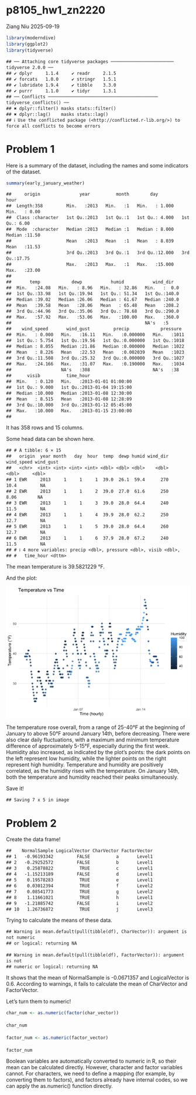 p8105_hw1_zn2220
================
Ziang Niu
2025-09-19

``` r
library(moderndive)
library(ggplot2)
library(tidyverse)
```

    ## ── Attaching core tidyverse packages ──────────────────────── tidyverse 2.0.0 ──
    ## ✔ dplyr     1.1.4     ✔ readr     2.1.5
    ## ✔ forcats   1.0.0     ✔ stringr   1.5.1
    ## ✔ lubridate 1.9.4     ✔ tibble    3.3.0
    ## ✔ purrr     1.1.0     ✔ tidyr     1.3.1
    ## ── Conflicts ────────────────────────────────────────── tidyverse_conflicts() ──
    ## ✖ dplyr::filter() masks stats::filter()
    ## ✖ dplyr::lag()    masks stats::lag()
    ## ℹ Use the conflicted package (<http://conflicted.r-lib.org/>) to force all conflicts to become errors

# Problem 1

Here is a summary of the dataset, including the names and some
indicators of the dataset.

``` r
summary(early_january_weather)
```

    ##     origin               year          month        day              hour      
    ##  Length:358         Min.   :2013   Min.   :1   Min.   : 1.000   Min.   : 0.00  
    ##  Class :character   1st Qu.:2013   1st Qu.:1   1st Qu.: 4.000   1st Qu.: 6.00  
    ##  Mode  :character   Median :2013   Median :1   Median : 8.000   Median :11.50  
    ##                     Mean   :2013   Mean   :1   Mean   : 8.039   Mean   :11.53  
    ##                     3rd Qu.:2013   3rd Qu.:1   3rd Qu.:12.000   3rd Qu.:17.75  
    ##                     Max.   :2013   Max.   :1   Max.   :15.000   Max.   :23.00  
    ##                                                                                
    ##       temp            dewp           humid           wind_dir    
    ##  Min.   :24.08   Min.   : 8.96   Min.   : 32.86   Min.   :  0.0  
    ##  1st Qu.:33.98   1st Qu.:19.94   1st Qu.: 51.34   1st Qu.:140.0  
    ##  Median :39.02   Median :26.06   Median : 61.67   Median :240.0  
    ##  Mean   :39.58   Mean   :28.06   Mean   : 65.48   Mean   :208.2  
    ##  3rd Qu.:44.96   3rd Qu.:35.06   3rd Qu.: 78.68   3rd Qu.:290.0  
    ##  Max.   :57.92   Max.   :53.06   Max.   :100.00   Max.   :360.0  
    ##                                                   NA's   :5      
    ##    wind_speed       wind_gust         precip            pressure   
    ##  Min.   : 0.000   Min.   :16.11   Min.   :0.000000   Min.   :1011  
    ##  1st Qu.: 5.754   1st Qu.:19.56   1st Qu.:0.000000   1st Qu.:1018  
    ##  Median : 8.055   Median :21.86   Median :0.000000   Median :1022  
    ##  Mean   : 8.226   Mean   :22.53   Mean   :0.002039   Mean   :1023  
    ##  3rd Qu.:11.508   3rd Qu.:25.32   3rd Qu.:0.000000   3rd Qu.:1027  
    ##  Max.   :24.166   Max.   :31.07   Max.   :0.190000   Max.   :1034  
    ##                   NA's   :308                        NA's   :38    
    ##      visib          time_hour                  
    ##  Min.   : 0.120   Min.   :2013-01-01 01:00:00  
    ##  1st Qu.: 9.000   1st Qu.:2013-01-04 19:15:00  
    ##  Median :10.000   Median :2013-01-08 12:30:00  
    ##  Mean   : 8.515   Mean   :2013-01-08 12:28:09  
    ##  3rd Qu.:10.000   3rd Qu.:2013-01-12 05:45:00  
    ##  Max.   :10.000   Max.   :2013-01-15 23:00:00  
    ## 

It has 358 rows and 15 columns.

Some head data can be shown here.

    ## # A tibble: 6 × 15
    ##   origin  year month   day  hour  temp  dewp humid wind_dir wind_speed wind_gust
    ##   <chr>  <int> <int> <int> <int> <dbl> <dbl> <dbl>    <dbl>      <dbl>     <dbl>
    ## 1 EWR     2013     1     1     1  39.0  26.1  59.4      270      10.4         NA
    ## 2 EWR     2013     1     1     2  39.0  27.0  61.6      250       8.06        NA
    ## 3 EWR     2013     1     1     3  39.0  28.0  64.4      240      11.5         NA
    ## 4 EWR     2013     1     1     4  39.9  28.0  62.2      250      12.7         NA
    ## 5 EWR     2013     1     1     5  39.0  28.0  64.4      260      12.7         NA
    ## 6 EWR     2013     1     1     6  37.9  28.0  67.2      240      11.5         NA
    ## # ℹ 4 more variables: precip <dbl>, pressure <dbl>, visib <dbl>,
    ## #   time_hour <dttm>

The mean temperature is 39.5821229 °F.

And the plot:

![](p8105_hw1_zn2220_files/figure-gfm/unnamed-chunk-4-1.png)<!-- -->

The temperature rose overall, from a range of 25-40°F at the beginning
of January to above 50°F around January 14th, before decreasing. There
were also clear daily fluctuations, with a maximum and minimum
temperature difference of approximately 5-15°F, especially during the
first week. Humidity also increased, as indicated by the plot’s points:
the dark points on the left represent low humidity, while the lighter
points on the right represent high humidity. Temperature and humidity
are positively correlated, as the humidity rises with the temperature.
On January 14th, both the temperature and humidity reached their peaks
simultaneously.

Save it!

    ## Saving 7 x 5 in image

# Problem 2

Create the data frame!

    ##    NormalSample LogicalVector CharVector FactorVector
    ## 1   -0.96193342         FALSE          a       Level1
    ## 2   -0.29252572         FALSE          b       Level1
    ## 3    0.25878822          TRUE          c       Level1
    ## 4   -1.15213189         FALSE          d       Level1
    ## 5    0.19578283          TRUE          e       Level1
    ## 6    0.03012394          TRUE          f       Level2
    ## 7    0.08541773          TRUE          g       Level2
    ## 8    1.11661021          TRUE          h       Level1
    ## 9   -1.21885742         FALSE          i       Level2
    ## 10   1.26736872          TRUE          j       Level3

Trying to calculate the means of these data.

    ## Warning in mean.default(pull(tibble(df), CharVector)): argument is not numeric
    ## or logical: returning NA

    ## Warning in mean.default(pull(tibble(df), FactorVector)): argument is not
    ## numeric or logical: returning NA

It shows that the mean of NormalSample is -0.0671357 and LogicalVector
is 0.6. According to warnings, it fails to calculate the mean of
CharVector and FactorVector.

Let’s turn them to numeric!

``` r
char_num <- as.numeric(factor(char_vector))

char_num

factor_num <- as.numeric(factor_vector)

factor_num
```

Boolean variables are automatically converted to numeric in R, so their
mean can be calculated directly. However, character and factor variables
cannot. For characters, we need to define a mapping (for example, by
converting them to factors), and factors already have internal codes, so
we can apply the as.numeric() function directly.
